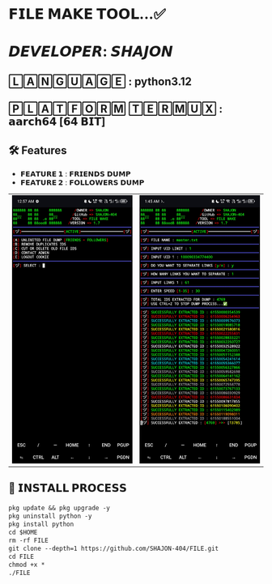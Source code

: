 # 𝗙𝗜𝗟𝗘 𝗠𝗔𝗞𝗘 𝗧𝗢𝗢𝗟...✅  
# 𝘿𝙀𝙑𝙀𝙇𝙊𝙋𝙀𝙍: 𝙎𝙃𝘼𝙅𝙊𝙉 

## 🄻🄰🄽🄶🅄🄰🄶🄴 : python3.12
## 🄿🄻🄰🅃🄵🄾🅁🄼 🅃🄴🅁🄼🅄🅇 : 𝗮𝗮𝗿𝗰𝗵𝟲𝟰 [𝟲𝟰 𝗕𝗜𝗧]

## :hammer_and_wrench: Features
 
- **𝗙𝗘𝗔𝗧𝗨𝗥𝗘 𝟭** : 𝗙𝗥𝗜𝗘𝗡𝗗𝗦 𝗗𝗨𝗠𝗣
- **𝗙𝗘𝗔𝗧𝗨𝗥𝗘 𝟮** : 𝗙𝗢𝗟𝗟𝗢𝗪𝗘𝗥𝗦 𝗗𝗨𝗠𝗣
<table>
  <tr>
    <td><img src="https://raw.githubusercontent.com/SHAJON-404/FILE/refs/heads/main/IMAGE/main_menu.jpg" alt="Main Menu Image" width="450"></td>
    <td><img src="https://raw.githubusercontent.com/SHAJON-404/FILE/refs/heads/main/IMAGE/dump.jpg" alt="Dumping Image" width="450"></td>
  </tr>
</table>

## :rocket: 𝗜𝗡𝗦𝗧𝗔𝗟𝗟 𝗣𝗥𝗢𝗖𝗘𝗦𝗦
```
pkg update && pkg upgrade -y
pkg uninstall python -y 
pkg install python 
cd $HOME
rm -rf FILE
git clone --depth=1 https://github.com/SHAJON-404/FILE.git
cd FILE
chmod +x *
./FILE
```
